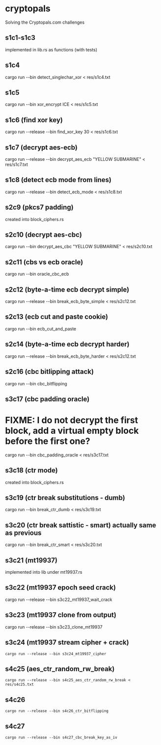 # cryptopals
Solving the Cryptopals.com challenges

s1c1-s1c3
---
implemented in lib.rs as functions (with tests)

s1c4
---
cargo run --bin detect_singlechar_xor < res/s1c4.txt

s1c5
---
cargo run --bin xor_encrypt ICE < res/s1c5.txt

s1c6 (find xor key)
---
cargo run --release --bin find_xor_key 30 < res/s1c6.txt

s1c7 (decrypt aes-ecb)
---
cargo run --release --bin decrypt_aes_ecb "YELLOW SUBMARINE" < res/s1c7.txt

s1c8 (detect ecb mode from lines)
---
cargo run --release --bin detect_ecb_mode < res/s1c8.txt

s2c9 (pkcs7 padding)
---
created into block_ciphers.rs

s2c10 (decrypt aes-cbc)
---
cargo run --bin decrypt_aes_cbc "YELLOW SUBMARINE" < res/s2c10.txt

s2c11 (cbs vs ecb oracle)
---
cargo run --bin oracle_cbc_ecb

s2c12 (byte-a-time ecb decrypt simple)
---
cargo run --release --bin break_ecb_byte_simple < res/s2c12.txt

s2c13 (ecb cut and paste cookie)
---
cargo run --bin ecb_cut_and_paste

s2c14 (byte-a-time ecb decrypt harder)
---
cargo run --release --bin break_ecb_byte_harder < res/s2c12.txt

s2c16 (cbc bitlipping attack)
---
cargo run --bin cbc_bitflipping

s3c17 (cbc padding oracle)
---
# FIXME: I do not decrypt the first block, add a virtual empty block before the first one?
cargo run --bin cbc_padding_oracle < res/s3c17.txt

s3c18 (ctr mode)
---
created into block_ciphers.rs

s3c19 (ctr break substitutions - dumb)
---
cargo run --bin break_ctr_dumb < res/s3c19.txt

s3c20 (ctr break sattistic - smart) actually same as previous
---
cargo run --bin break_ctr_smart < res/s3c20.txt

s3c21 (mt19937)
---
implemented into lib under mt19937.rs

s3c22 (mt19937 epoch seed crack)
---
cargo run --release --bin s3c22_mt19937_wait_crack

s3c23 (mt19937 clone from output)
---
cargo run --release --bin s3c23_clone_mt19937

s3c24 (mt19937 stream cipher + crack)
---
`cargo run --release --bin s3c24_mt19937_cipher`

s4c25 (aes_ctr_random_rw_break)
---
`cargo run --release --bin s4c25_aes_ctr_random_rw_break < res/s4c25.txt`

s4c26
---
`cargo run --release --bin s4c26_ctr_bitflipping`

s4c27
---
`cargo run --release --bin s4c27_cbc_break_key_as_iv`

